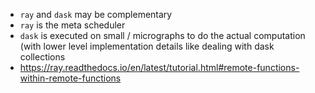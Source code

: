 * `ray` and `dask` may be complementary
* `ray` is the meta scheduler
* `dask` is executed on small / micrographs to do the actual computation (with lower level implementation details like dealing with dask collections
* https://ray.readthedocs.io/en/latest/tutorial.html#remote-functions-within-remote-functions
